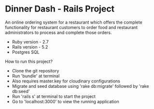# Dinner Dash - Rails Project

An online ordering system for a restaurant which offers the complete functionality for restaurant customers to order food and restaurant administrators to process and complete those orders.

* Ruby version - 2.7
* Rails version - 5.2
* Postgres SQL

How to run this project?

- Clone the git repository
- Run 'bundle' at terminal
- Also requires master.key for cloudinary configurations
- Migrate and seed database using 'rake db:migrate' followed by 'rake db:seed'
- Run 'rails s' at terminal to start the project
- Go to 'localhost:3000' to view the running application
